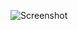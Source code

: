 ![Screenshot](https://raw.githubusercontent.com/Cryakl/Ultimate-RAT-Collection/refs/heads/main/JSpy/jSpy%20RAT%20v0.33/Screenshot.png)
